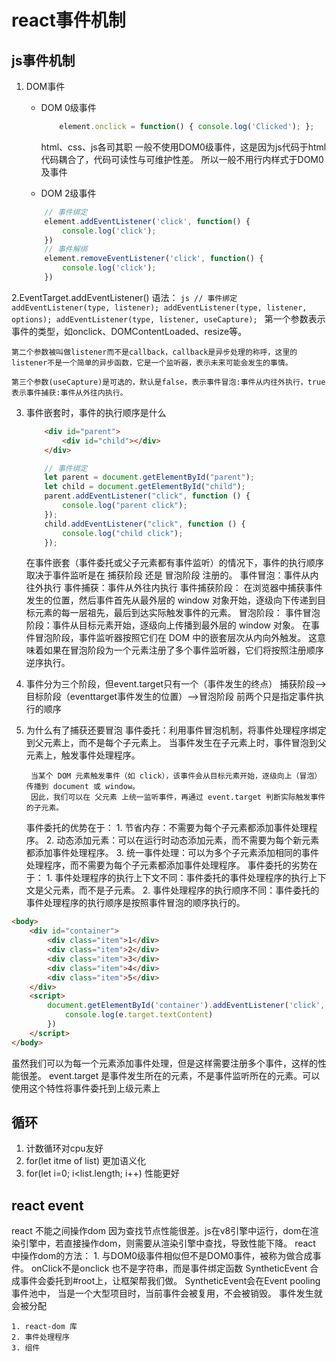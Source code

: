 # react事件机制

## js事件机制
1. DOM事件
    - DOM 0级事件
        ```js
            element.onclick = function() { console.log('Clicked'); };
        ```
        html、css、js各司其职
        一般不使用DOM0级事件，这是因为js代码于html代码耦合了，代码可读性与可维护性差。
        所以一般不用行内样式于DOM0及事件

    - DOM 2级事件

    ```js
        // 事件绑定
        element.addEventListener('click', function() {
            console.log('click');
        })
        // 事件解绑
        element.removeEventListener('click', function() {
            console.log('click');
        })
    ```
2.EventTarget.addEventListener()
    语法：
        ```js
            // 事件绑定
            addEventListener(type, listener);
            addEventListener(type, listener, options);
            addEventListener(type, listener, useCapture);
        ```
    第一个参数表示事件的类型，如onclick、DOMContentLoaded、resize等。

    第二个参数被叫做listener而不是callback，callback是异步处理的称呼，这里的listener不是一个简单的异步函数，它是一个监听器，表示未来可能会发生的事情。

    第三个参数(useCapture)是可选的，默认是false，表示事件冒泡:事件从内往外执行，true表示事件捕获:事件从外往内执行。
3. 事件嵌套时，事件的执行顺序是什么
    ```html
        <div id="parent">
            <div id="child"></div>
        </div>
    ```
    ```js
        // 事件绑定
        let parent = document.getElementById("parent");
        let child = document.getElementById("child");
        parent.addEventListener("click", function () {
            console.log("parent click");
        });
        child.addEventListener("click", function () {
            console.log("child click");
        });
    ```
    在事件嵌套（事件委托或父子元素都有事件监听）的情况下，事件的执行顺序取决于事件监听是在 捕获阶段 还是 冒泡阶段 注册的。
        事件冒泡：事件从内往外执行
        事件捕获：事件从外往内执行
    事件捕获阶段：
        在浏览器中捕获事件发生的位置，然后事件首先从最外层的 window 对象开始，逐级向下传递到目标元素的每一层祖先，最后到达实际触发事件的元素。
    冒泡阶段：
        事件冒泡阶段：事件从目标元素开始，逐级向上传播到最外层的 window 对象。
        在事件冒泡阶段，事件监听器按照它们在 DOM 中的嵌套层次从内向外触发。
        这意味着如果在冒泡阶段为一个元素注册了多个事件监听器，它们将按照注册顺序逆序执行。
4. 事件分为三个阶段，但event.target只有一个（事件发生的终点）
    捕获阶段——>目标阶段（eventtarget事件发生的位置）——>冒泡阶段
    前两个只是指定事件执行的顺序
5. 为什么有了捕获还要冒泡 
    事件委托：利用事件冒泡机制，将事件处理程序绑定到父元素上，而不是每个子元素上。
    当事件发生在子元素上时，事件冒泡到父元素上，触发事件处理程序。

        当某个 DOM 元素触发事件（如 click），该事件会从目标元素开始，逐级向上（冒泡） 传播到 document 或 window。
        因此，我们可以在 父元素 上统一监听事件，再通过 event.target 判断实际触发事件的子元素。

    事件委托的优势在于：
        1. 节省内存：不需要为每个子元素都添加事件处理程序。
        2. 动态添加元素：可以在运行时动态添加元素，而不需要为每个新元素都添加事件处理程序。
        3. 统一事件处理：可以为多个子元素添加相同的事件处理程序，而不需要为每个子元素都添加事件处理程序。
    事件委托的劣势在于：
        1. 事件处理程序的执行上下文不同：事件委托的事件处理程序的执行上下文是父元素，而不是子元素。
        2. 事件处理程序的执行顺序不同：事件委托的事件处理程序的执行顺序是按照事件冒泡的顺序执行的。
```html
<body>
    <div id="container">
        <div class="item">1</div>
        <div class="item">2</div>
        <div class="item">3</div>
        <div class="item">4</div>
        <div class="item">5</div>
    </div>
    <script>
        document.getElementById('container').addEventListener('click', function(e) {
            console.log(e.target.textContent)
        })
    </script>
</body>
```
虽然我们可以为每一个元素添加事件处理，但是这样需要注册多个事件，这样的性能很差。
event.target 是事件发生所在的元素，不是事件监听所在的元素。可以使用这个特性将事件委托到上级元素上

## 循环 
1. 计数循环对cpu友好
2. for(let itme of list) 更加语义化
3. for(let i=0; i<list.length; i++) 性能更好


## react event
react 不能之间操作dom 因为查找节点性能很差。js在v8引擎中运行，dom在渲染引擎中，若直接操作dom，则需要从渲染引擎中查找，导致性能下降。
react 中操作dom的方法：
    1. 与DOM0级事件相似但不是DOM0事件，被称为做合成事件。
        onClick不是onclick 也不是字符串，而是事件绑定函数
        SyntheticEvent 合成事件会委托到#root上，让框架帮我们做。
        SyntheticEvent会在Event pooling 事件池中， 当是一个大型项目时，当前事件会被复用，不会被销毁。
        事件发生就会被分配


    1. react-dom 库
    2. 事件处理程序
    3. 组件